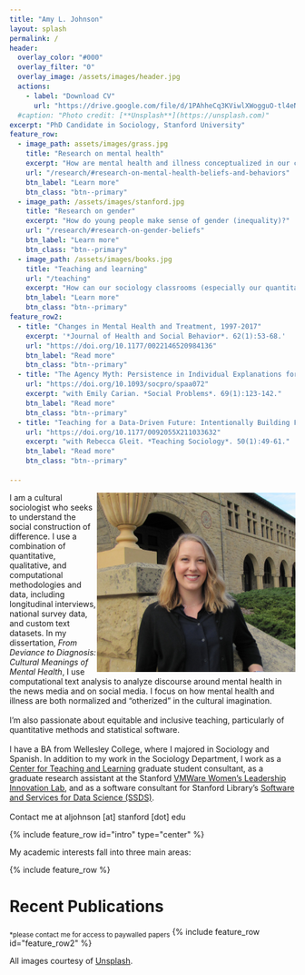 ```yaml
---
title: "Amy L. Johnson"
layout: splash
permalink: /
header:
  overlay_color: "#000"
  overlay_filter: "0"
  overlay_image: /assets/images/header.jpg
  actions:
    - label: "Download CV"
      url: "https://drive.google.com/file/d/1PAhheCq3KViwlXWogguO-tl4eNw8obC4/view?usp=sharing"
  #caption: "Photo credit: [**Unsplash**](https://unsplash.com)"
excerpt: "PhD Candidate in Sociology, Stanford University"
feature_row:
  - image_path: assets/images/grass.jpg
    title: "Research on mental health"
    excerpt: "How are mental health and illness conceptualized in our cultural imagination?"
    url: "/research/#research-on-mental-health-beliefs-and-behaviors"
    btn_label: "Learn more"
    btn_class: "btn--primary"
  - image_path: /assets/images/stanford.jpg
    title: "Research on gender"
    excerpt: "How do young people make sense of gender (inequality)?"
    url: "/research/#research-on-gender-beliefs"
    btn_label: "Learn more"
    btn_class: "btn--primary"
  - image_path: /assets/images/books.jpg
    title: "Teaching and learning"
    url: "/teaching"
    excerpt: "How can our sociology classrooms (especially our quantitative methods) be more inclusive and equitable?"
    btn_label: "Learn more"
    btn_class: "btn--primary"
feature_row2:
  - title: "Changes in Mental Health and Treatment, 1997-2017"
    excerpt: '*Journal of Health and Social Behavior*. 62(1):53-68.'
    url: "https://doi.org/10.1177/0022146520984136"
    btn_label: "Read more"
    btn_class: "btn--primary"
  - title: "The Agency Myth: Persistence in Individual Explanations for Gender Inequality"
    url: "https://doi.org/10.1093/socpro/spaa072"
    excerpt: "with Emily Carian. *Social Problems*. 69(1):123-142."
    btn_label: "Read more"
    btn_class: "btn--primary"
  - title: "Teaching for a Data-Driven Future: Intentionally Building Foundational Computing Skills"
    url: "https://doi.org/10.1177/0092055X211033632"
    excerpt: "with Rebecca Gleit. *Teaching Sociology*. 50(1):49-61."
    btn_label: "Read more"
    btn_class: "btn--primary"

---
```


<img align="right" src="assets/images/headshot.JPG" width = 350>  I am a cultural sociologist who seeks to understand the social construction of difference. I use a combination of quantitative, qualitative, and computational methodologies and data, including longitudinal interviews, national survey data, and custom text datasets. In my dissertation, *From Deviance to Diagnosis: Cultural Meanings of Mental Health*, I use computational text analysis to analyze discourse around mental health in the news media and on social media. I focus on how mental health and illness are both normalized and “otherized” in the cultural imagination. <br /><br /> I’m also passionate about equitable and inclusive teaching, particularly of quantitative methods and statistical software. <br/><br/> I have a BA from Wellesley College, where I majored in Sociology and Spanish. In addition to my work in the Sociology Department, I work as a [Center for Teaching and Learning](https://ctl.stanford.edu/) graduate student consultant, as a graduate research assistant at the Stanford [VMWare Women’s Leadership Innovation Lab](https://womensleadership.stanford.edu/), and as a software consultant for Stanford Library’s [Software and Services for Data Science (SSDS)](https://ssds.stanford.edu/). <br /><br /> Contact me at aljohnson [at] stanford [dot] edu 

{% include feature_row id="intro" type="center" %}

My academic interests fall into three main areas:

{% include feature_row %}

# Recent Publications
<sub>*please contact me for access to paywalled papers</sub>
{% include feature_row id="feature_row2" %}

All images courtesy of [Unsplash](https://unsplash.com).